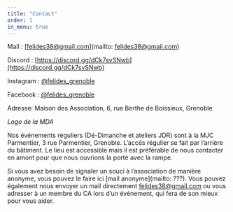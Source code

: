 ```yaml
---
title: "Contact"
order: 1
in_menu: true
---
```

Mail : [felides38@gmail.com](mailto: felides38@gmail.com)

Discord : [https://discord.gg/dCk7svSNwb](https://discord.gg/dCk7svSNwb) 

Instagram : [@felides_grenoble](https://www.instagram.com/felides_grenoble/)

Facebook : [@felides_grenoble](https://www.facebook.com/felides.grenoble)

Adresse: Maison des Association, 6, rue Berthe de Boissieux, Grenoble

*Logo de la MDA*

Nos événements réguliers (Dé-Dimanche et ateliers JDR) sont à la MJC Parmentier, 3 rue Parmentier, Grenoble. L’accès régulier se fait par l’arrière du bâtiment. Le lieu est accessible mais il est préférable de nous contacter en amont pour que nous ouvrions la porte avec la rampe. 

Si vous avez besoin de signaler un souci à l’association de manière anonyme, vous pouvez le faire ici [mail anonyme](mailto: ???). Vous pouvez également nous envoyer un mail directement [felides38@gmail.com](mailto:felides38@gmail.com) ou vous adresser à un membre du CA lors d’un événement, qui fera de son mieux pour vous aider. 
